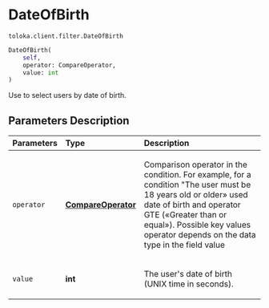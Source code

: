 # DateOfBirth
`toloka.client.filter.DateOfBirth`

```python
DateOfBirth(
    self,
    operator: CompareOperator,
    value: int
)
```

Use to select users by date of birth.

## Parameters Description

| Parameters | Type | Description |
| :----------| :----| :-----------|
`operator`|**[CompareOperator](toloka.client.primitives.operators.CompareOperator.md)**|<p>Comparison operator in the condition. For example, for a condition &quot;The user must be 18 years old or older» used date of birth and operator GTE («Greater than or equal»). Possible key values operator depends on the data type in the field value</p>
`value`|**int**|<p>The user&#x27;s date of birth (UNIX time in seconds).</p>
